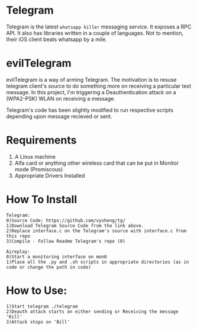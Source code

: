 Telegram
========
Telegram is the latest `whatsapp killer` messaging service. It exposes a RPC
API. It also has libraries written in a couple of languages. Not to mention,
their iOS client beats whatsapp by a mile.

evilTelegram
========

evilTelegram is a way of arming Telegram. The motivation is to resuse telegram client's source 
to do something more on receiving a particular text message. In this project, I'm triggering a Deauthentication attack on a (WPA2-PSK) WLAN on receiving a message. 

Telegram's code has been slightly modified to run respective scripts depending upon
message recieved or sent.

Requirements
============
1) A Linux machine
1) Alfa card or anything other wireless card that can be put in Monitor mode (Promiscous)
2) Appropriate Drivers Installed

How To Install
========
```
Telegram:
0)Source Code: https://github.com/vysheng/tg/
1)Download Telegram Source Code from the link above.
2)Replace interface.c on the Telegram's source with interface.c from this repo
3)Compile - Follow Readme Telegram's repo (0) 
```
```
Aireplay:
0)Start a monitoring interface on mon0
1)Place all the .py and .sh scripts in appropriate directories (as in code or change the path in code)
```
How to Use:
===========
```
1)Start telegram ./telegram
2)Deauth attack starts on either sending or Receiving the message 'Kill'
3)Attack stops on 'Bill'
``` 
